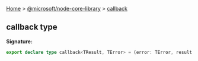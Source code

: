 [Home](./index) &gt; [@microsoft/node-core-library](./node-core-library.md) &gt; [callback](./node-core-library.callback.md)

## callback type

<b>Signature:</b>

```typescript
export declare type callback<TResult, TError> = (error: TError, result: TResult) => void;
```
